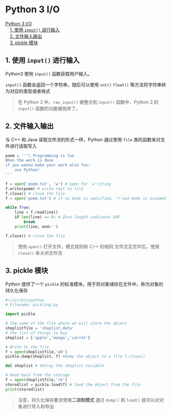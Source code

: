 # Python 3 I/O

<!-- MDTOC maxdepth:6 firsth1:1 numbering:0 flatten:0 bullets:0 updateOnSave:1 -->

[Python 3 I/O](#python-3-io)   
&emsp;[1. 使用 `input()` 进行输入](#1-使用-input-进行输入)   
&emsp;[2. 文件输入输出](#2-文件输入输出)   
&emsp;[3. pickle 模块](#3-pickle-模块)   

<!-- /MDTOC -->


## 1. 使用 `input()` 进行输入

Python3 使用 `input()` 函数获取用户输入。

`input()` 函数会返回一个字符串，随后可以使用 `int()` `float()` 等方法将字符串转为对应的类型或者格式

> 在 Python 3 中，`raw_input()` 被整合到 `input()` 函数中，Python 2 的 `input()` 函数的功能被抛弃了。

## 2. 文件输入输出

与 C++ 和 Java 读取文件流的形式一样，Python 通过使用 `file` 类的函数来对文件进行读取写入

```python
poem = '''\ Programming is fun
When the work is done
if you wanna make your work also fun:
    use Python!
'''

f = open('poem.txt', 'w') # open for 'w'riting
f.write(poem) # write text to file
f.close() # close the file
f = open('poem.txt') # if no mode is specified, 'r'ead mode is assumed by default

while True:
    line = f.readline()
    if len(line) == 0: # Zero length indicates EOF
        break
    print(line, end='')

f.close() # close the file
```

> 使用 `open()` 打开文件，模式规则和 C++ 的相同
文件交互完毕后，使用 `close()` 来关闭文件流

## 3. pickle 模块

Python 提供了一个 `pickle` 的标准模块，用于将对象储存在文件中，称为对象的持久化保存

```python
#!/usr/bin/python
# Filename: pickling.py

import pickle

# the name of the file where we will store the object
shoplistfile = 'shoplist.data'
# the list of things to buy
shoplist = ['apple','mango','carrot']

# Write to the file
f = open(shoplistfile,'wb')
pickle.dump(shoplist, f) #dump the object to a file f.close()

del shoplist # detroy the shoplist variable

# Read back from the storage
f = open(shoplistfile,'rb')
storedlist = pickle.load(f) # load the object from the file
print(storedlist)
```

> 注意，持久化保存要求使用**二进制模式**
通过 `dump()` 和 `load()` 就可以对对象进行导入和导出
